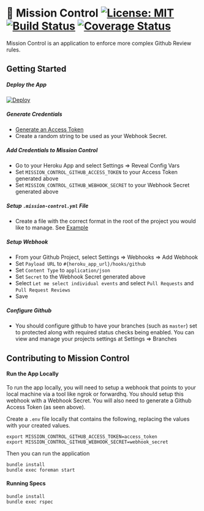 # :rocket: Mission Control [![License: MIT](https://img.shields.io/badge/License-MIT-blue.svg)](https://github.com/calendly/mission-control/blob/master/LICENSE) [![Build Status](https://travis-ci.org/calendly/mission-control.svg?branch=master)](https://travis-ci.org/calendly/mission-control) [![Coverage Status](https://coveralls.io/repos/github/calendly/mission-control/badge.svg?branch=master)](https://coveralls.io/github/calendly/mission-control?branch=master)

Mission Control is an application to enforce more complex Github Review rules.


## Getting Started

##### Deploy the App
[![Deploy](https://www.herokucdn.com/deploy/button.svg)](https://heroku.com/deploy)

##### Generate Credentials
* [Generate an Access Token](https://github.com/settings/tokens)
* Create a random string to be used as your Webhook Secret.

##### Add Credentials to Mission Control
* Go to your Heroku App and select Settings => Reveal Config Vars
* Set `MISSION_CONTROL_GITHUB_ACCESS_TOKEN` to your Access Token generated above
* Set `MISSION_CONTROL_GITHUB_WEBHOOK_SECRET` to your Webhook Secret generated above

##### Setup `.mission-control.yml` File
* Create a file with the correct format in the root of the project you would like to manage. See [Example](https://github.com/calendly/mission-control/blob/master/samples/.mission-control.yaml)

##### Setup Webhook
* From your Github Project, select Settings => Webhooks => Add Webhook
* Set `Payload URL` to `#{heroku_app_url}/hooks/github`
* Set `Content Type` to `application/json`
* Set `Secret` to the Webhook Secret generated above
* Select `Let me select individual events` and select `Pull Requests` and `Pull Request Reviews`
* Save

##### Configure Github
* You should configure github to have your branches (such as `master`) set to protected along with required status checks being enabled. You can view and manage your projects settings at Settings => Branches


## Contributing to Mission Control

#### Run the App Locally

To run the app locally, you will need to setup a webhook that points to your local machine via a tool like ngrok or forwardhq. You should setup this webhook with a Webhook Secret. You will also need to generate a Github Access Token (as seen above).

Create a `.env` file locally that contains the following, replacing the values with your created values.
````
export MISSION_CONTROL_GITHUB_ACCESS_TOKEN=access_token
export MISSION_CONTROL_GITHUB_WEBHOOK_SECRET=webhook_secret
````

Then you can run the application

````
bundle install
bundle exec foreman start
````

#### Running Specs

````
bundle install
bundle exec rspec
````
